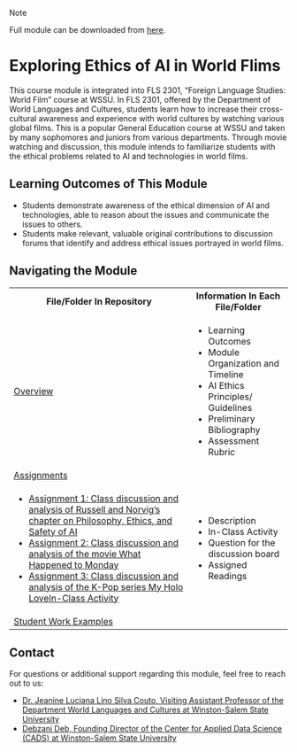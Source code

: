 > [!NOTE]
> Full module can be downloaded from [here](https://github.com/CADS-WSSU/WSSU-AI-Ethics-Modules/blob/main/AI%20in%20Business%20Ethics/AI%20in%20Business%20Ethics%20Module.pdf). 
# Exploring Ethics of AI in World Flims
This course module is integrated into FLS 2301, “Foreign Language Studies: World Film” course at WSSU. In FLS 2301, offered by the Department of World Languages and Cultures, students learn how to increase their cross-cultural awareness and experience with world cultures by watching various global films. This is a popular General Education course at WSSU and taken by many sophomores and juniors from various departments. Through movie watching and discussion, this module intends to familiarize students with the ethical problems related to AI and technologies in world films.
## Learning Outcomes of This Module

* Students demonstrate awareness of the ethical dimension of AI and technologies, able to reason about the issues and communicate the issues to others.
* Students make relevant, valuable original contributions to discussion forums that identify and address ethical issues portrayed in world films.


## Navigating the Module
<table>
  <tbody>
    <tr>
      <th>File/Folder In Repository</th>
      <th>Information In Each File/Folder</th>
    </tr>
    <tr>
      <td><a href="https://github.com/CADS-WSSU/WSSU-AI-Ethics-Modules/blob/main/Exploring%20Ethics%20of%20AI%20in%20World%20Flims/Overview.pdf">Overview</a></td>
      <td>
        <ul>
          <li>Learning Outcomes </li>
          <li>Module Organization and Timeline</li>
          <li>AI Ethics Principles/ Guidelines</li>
          <li>Preliminary Bibliography</li>
          <li>Assessment Rubric</li>
        </ul>
      </td>
    </tr>
      <td><a href="https://github.com/CADS-WSSU/WSSU-AI-Ethics-Modules/tree/main/Exploring%20Ethics%20of%20AI%20in%20World%20Flims/Assignments">Assignments</a></td>
      <td></td>
    </tr>
    <tr>
      <td>
        <ul>
          <li><a href="https://github.com/CADS-WSSU/WSSU-AI-Ethics-Modules/blob/main/Exploring%20Ethics%20of%20AI%20in%20World%20Flims/Assignments/Assignment%20%201_Class%20discussion%20and%20analysis%20of%20Russell%20and%20Norvig%E2%80%99s%20chapter%20on%20Philosophy%2C%20Ethics%2C%20and%20Safety%20of%20AI.pdf">Assignment 1: Class discussion and analysis of Russell and Norvig’s chapter on Philosophy, Ethics, and Safety of AI</a></li>
           <li><a href="https://github.com/CADS-WSSU/WSSU-AI-Ethics-Modules/blob/main/Exploring%20Ethics%20of%20AI%20in%20World%20Flims/Assignments/Assignment%202_Class%20discussion%20and%20analysis%20of%20the%20movie%20What%20Happened%20to%20Monday.pdf">Assignment 2: Class discussion and analysis of the movie What Happened to Monday</a></li>
          <li><a href="https://github.com/CADS-WSSU/WSSU-AI-Ethics-Modules/blob/main/Exploring%20Ethics%20of%20AI%20in%20World%20Flims/Assignments/Assignment%203_Class%20discussion%20and%20analysis%20of%20the%20K-Pop%20series%20My%20Holo%20LoveIn-Class%20Activity.pdf">Assignment 3: Class discussion and analysis of the K-Pop series My Holo LoveIn-Class Activity</a></li>
        </ul>
      </td>
      <td>
        <ul>
          <li>Description</li>
          <li>In-Class Activity</li>
          <li>Question for the discussion board</li>
          <li>Assigned Readings</li>
        </ul>
      </td>
    </tr>
      <td><a href="https://github.com/CADS-WSSU/WSSU-AI-Ethics-Modules/tree/main/Exploring%20Ethics%20of%20AI%20in%20World%20Flims/Student%20Work%20Examples">Student Work Examples</a></td>
      <td>
      </td>
    </tr>
  </tbody>
</table>

## Contact
For questions or additional support regarding this module, feel free to reach out to us:
* [Dr. Jeanine Luciana Lino Silva Couto, Visiting Assistant Professor of the Department World Languages and Cultures
at Winston-Salem State University](mailto:coutojl@wssu.edu)
* [Debzani Deb, Founding Director of the Center for Applied Data Science (CADS) at Winston-Salem State University](mailto:debd@wssu.edu)
